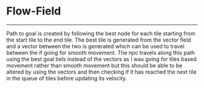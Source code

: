 # Flow-Field
---
Path to goal is created by following the best node for each tile starting from the start tile to the end tile.
The best tile is generated from the vector field and a vector between the two is generated which can be used
to travel between the if going for smooth movement.
The npc travels along this path using the best goal tiels instead of the vectors as I was going for tiles based
movement rather than smooth movement but this should be able to be altered by using the vectors
and then checking if it has reached the next tile in the queue of tiles before updating its velocity.
